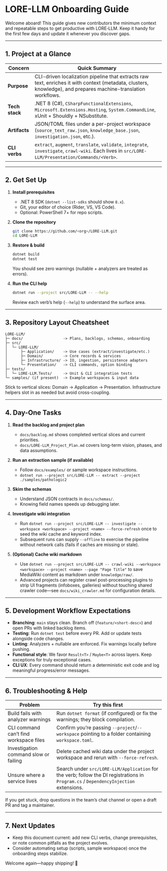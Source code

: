 # LORE-LLM Onboarding Guide

Welcome aboard! This guide gives new contributors the minimum context and repeatable steps to get productive with LORE‑LLM. Keep it handy for the first few days and update it whenever you discover gaps.

---

## 1. Project at a Glance

| Concern | Quick Summary |
| --- | --- |
| **Purpose** | CLI-driven localization pipeline that extracts raw text, enriches it with context (metadata, clusters, knowledge), and prepares machine-translation workflows. |
| **Tech stack** | .NET 8 (C#), `CSharpFunctionalExtensions`, `Microsoft.Extensions.Hosting`, `System.CommandLine`, xUnit + Shouldly + NSubstitute. |
| **Artifacts** | JSON/TOML files under a per-project workspace (`source_text_raw.json`, `knowledge_base.json`, `investigation.json`, etc.). |
| **CLI verbs** | `extract`, `augment`, `translate`, `validate`, `integrate`, `investigate`, `crawl-wiki`. Each lives in `src/LORE-LLM/Presentation/Commands/<Verb>`. |

---

## 2. Get Set Up

1. **Install prerequisites**
   - .NET 8 SDK (`dotnet --list-sdks` should show `8.x`).
   - Git, your editor of choice (Rider, VS, VS Code).
   - Optional: PowerShell 7+ for repo scripts.

2. **Clone the repository**
   ```bash
   git clone https://github.com/<org>/LORE-LLM.git
   cd LORE-LLM
   ```

3. **Restore & build**
   ```bash
   dotnet build
   dotnet test
   ```
   You should see zero warnings (nullable + analyzers are treated as errors).

4. **Run the CLI help**
   ```bash
   dotnet run --project src/LORE-LLM -- --help
   ```
   Review each verb’s help (`--help`) to understand the surface area.

---

## 3. Repository Layout Cheatsheet

```
LORE-LLM/
├─ docs/                  -> Plans, backlogs, schemas, onboarding
├─ src/
│  └─ LORE-LLM/
│      ├─ Application/    -> Use cases (extract/investigate/etc.)
│      ├─ Domain/         -> Core records & services
│      ├─ Infrastructure/ -> IO, ingestion, persistence adapters
│      └─ Presentation/   -> CLI commands, option binding
├─ tests/
│  └─ LORE-LLM.Tests/     -> Unit & CLI integration tests
└─ samples/ (if present)  -> Example workspaces & input data
```

Stick to vertical slices: Domain → Application → Presentation. Infrastructure helpers slot in as needed but avoid cross-coupling.

---

## 4. Day-One Tasks

1. **Read the backlog and project plan**  
   - `docs/backlog.md` shows completed vertical slices and current priorities.  
   - `docs/LORE-LLM_Project_Plan.md` covers long-term vision, phases, and data assumptions.

2. **Run an extraction sample (if available)**  
   - Follow `docs/examples/` or sample workspace instructions.  
   - `dotnet run --project src/LORE-LLM -- extract --project ./samples/pathologic2`

3. **Skim the schemas**  
   - Understand JSON contracts in `docs/schemas/`.  
   - Knowing field names speeds up debugging later.

4. **Investigate wiki integration**  
   - Run `dotnet run --project src/LORE-LLM -- investigate --workspace <workspace> --project <name> --force-refresh` once to seed the wiki cache and keyword index.  
   - Subsequent runs can supply `--offline` to exercise the pipeline without network calls (fails if caches are missing or stale).

5. **(Optional) Cache wiki markdown**  
   - Use `dotnet run --project src/LORE-LLM -- crawl-wiki --workspace <workspace> --project <name> --page "Page Title"` to save MediaWiki content as markdown under `knowledge/raw/`.  
   - Advanced projects can register crawl post-processing plugins to strip UI fragments (infoboxes, galleries) without touching shared crawler code—see `docs/wiki_crawler.md` for configuration details.

---

## 5. Development Workflow Expectations

- **Branching**: `main` stays clean. Branch off (`feature/<short-desc>`) and open PRs with linked backlog items.
- **Testing**: Run `dotnet test` before every PR. Add or update tests alongside code changes.
- **Linting**: Analyzers + nullable are enforced. Fix warnings locally before pushing.
- **Functional style**: We favor `Result<T>` / `Maybe<T>` across layers. Keep exceptions for truly exceptional cases.
- **CLI UX**: Every command should return a deterministic exit code and log meaningful progress/error messages.

---

## 6. Troubleshooting & Help

| Problem | Try this first |
| --- | --- |
| Build fails with analyzer warnings | Run `dotnet format` (if configured) or fix the warnings; they block compilation. |
| CLI command can’t find workspace files | Confirm you’re passing `--project`/`--workspace` pointing to a folder containing `workspace.toml`. |
| Investigation command slow or failing | Delete cached wiki data under the project workspace and rerun with `--force-refresh`. |
| Unsure where a service lives | Search under `src/LORE-LLM/Application` for the verb; follow the DI registrations in `Program.cs` / `DependencyInjection` extensions. |

If you get stuck, drop questions in the team’s chat channel or open a draft PR and tag a maintainer.

---

## 7. Next Updates

- Keep this document current: add new CLI verbs, change prerequisites, or note common pitfalls as the project evolves.
- Consider automating setup (scripts, sample workspace) once the onboarding steps stabilize.

Welcome again—happy shipping! 🎉

